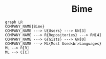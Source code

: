 <h1 align="center">Bime</h1>

```mermaid
graph LR
COMPANY_NAME{Bime}
COMPANY_NAME ---> U{Users} ---> UN[3]
COMPANY_NAME ---> R{Repositories} ---> RN[4]
COMPANY_NAME ---> G{Gists} ---> GN[0]
COMPANY_NAME ---> ML{Most Used<br>Languages}
ML --> R[R]
ML --> C[C]
```
